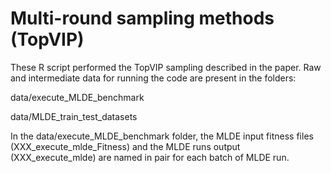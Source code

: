 # Multi-round sampling methods (TopVIP) #
These R script performed the TopVIP sampling described in the paper. 
Raw and intermediate data for running the code are present in the folders: 

data/execute_MLDE_benchmark

data/MLDE_train_test_datasets


In the data/execute_MLDE_benchmark folder, the MLDE input fitness files (XXX_execute_mlde_Fitness) and the MLDE runs output (XXX_execute_mlde) are named in pair for each batch of MLDE run.
